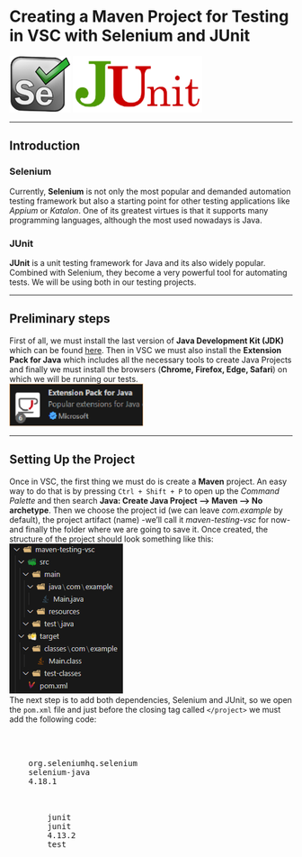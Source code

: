 <h1>Creating a Maven Project for Testing in VSC with Selenium and JUnit</h1>
<img src="./img/selenium-logo.png" alt="Selenium logo" height="100px">
<img src="./img/junit-logo.png" alt="JUnit logo" height="100px">

<hr>

<h2>Introduction</h2>

<h3>Selenium</h3>
Currently, <strong>Selenium</strong> is not only the most popular and demanded automation testing framework but also a starting point for other testing applications like <em>Appium</em> or <em>Katalon</em>. One of its greatest virtues is that it supports many programming languages, although the most used nowadays is Java.

<h3>JUnit</h3>
<strong>JUnit</strong> is a unit testing framework for Java and its also widely popular. Combined with Selenium, they become a very powerful tool for automating tests. We will be using both in our testing projects. 

<hr>

<h2>Preliminary steps</h2>
First of all, we must install the last version of <strong>Java Development Kit (JDK)</strong> which can be found <a href="https://www.oracle.com/java/technologies/downloads/">here</a>.
Then in VSC we must also install the <strong>Extension Pack for Java</strong> which includes all the necessary tools to create
Java Projects and finally we must install the browsers (<strong>Chrome, Firefox, Edge, Safari</strong>) on which we will be
running our tests.
<br>
<img src="./img/extension-pack-for-java.png" alt="Extension Pack for Java" height="75px">
<br>

<hr>

<h2>Setting Up the Project</h2>
Once in VSC, the first thing we must do is create a <strong>Maven</strong> project. An easy way to do that is by pressing <code>Ctrl + Shift + P</code> to open up the <em>Command Palette</em> and then search <strong>Java: Create Java Project --> Maven --> No archetype</strong>. Then we choose the project id (we can leave <em>com.example</em> by default), the project artifact (name) -we’ll call it <em>maven-testing-vsc</em> for now- and finally the folder where we are going to save it. Once created, the structure of the project should look something like this:
<br>
<img src="./img/folder-structure.png" alt="Folder structure">
<br>
The next step is to add both dependencies, Selenium and JUnit, so we open the <code>pom.xml</code> file and just before the closing tag called <code>&lt;/project&gt;</code> we must add the following code:
<pre>
    <dependencies>
    <!-- https://mvnrepository.com/artifact/org.seleniumhq.selenium/selenium-java -->
    <dependency>
    <groupId>org.seleniumhq.selenium</groupId>
    <artifactId>selenium-java</artifactId>
    <version>4.18.1</version>
    </dependency>
    <!-- https://mvnrepository.com/artifact/junit/junit -->
    <dependency>
        <groupId>junit</groupId>
        <artifactId>junit</artifactId>
        <version>4.13.2</version>
        <scope>test</scope>
    </dependency>
    </dependencies>
</pre>

